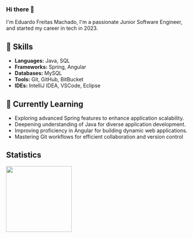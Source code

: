 ### Hi there 👋

I'm Eduardo Freitas Machado, I'm a passionate Junior Software Engineer, and started my career in tech in 2023. 

## 🚀 Skills
- **Languages:** Java, SQL
- **Frameworks:** Spring, Angular
- **Databases:** MySQL
- **Tools:** Git, GitHub, BitBucket
- **IDEs:** IntelliJ IDEA, VSCode, Eclipse

## 🌱 Currently Learning
- Exploring advanced Spring features to enhance application scalability.
- Deepening understanding of Java for diverse application development.
- Improving proficiency in Angular for building dynamic web applications.
- Mastering Git workflows for efficient collaboration and version control

## Statistics

<div>
<a href="https://github.com/seu-usuário-aqui">
<img loading="lazy" height="180em" src="https://github-readme-stats.vercel.app/api/top-langs/?username=Eduardo-FM&layout=compact&langs_count=7&theme=dracula"/>
</div>


